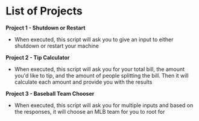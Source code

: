 # List of Projects

**Project 1 - Shutdown or Restart**
 * When executed, this script will ask you to give an input to either shutdown or restart your machine

**Project 2 - Tip Calculator**
 * When executed, this script will ask you for your total bill, the amount you'd like to tip, and the amount of people splitting the bill. Then it will calculate each amount and provide you with the results

**Project 3 - Baseball Team Chooser**
 * When executed, this script will ask you for multiple inputs and based on the responses, it will choose an MLB team for you to root for
  
  
  

